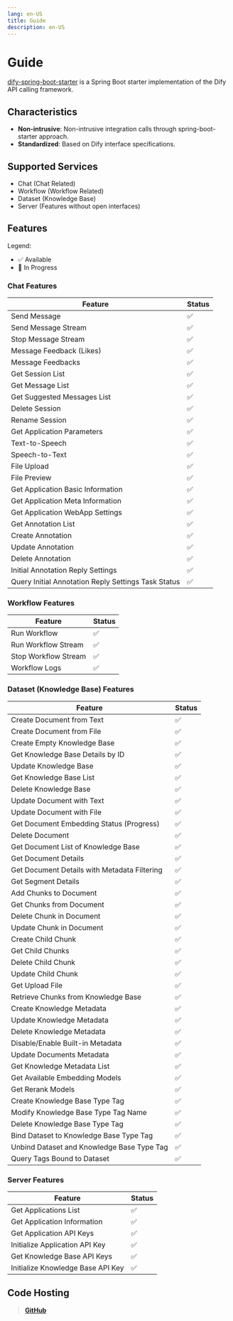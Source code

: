 ```yaml
---
lang: en-US
title: Guide
description: en-US
---
```


# Guide

[dify-spring-boot-starter](https://github.com/guoshiqiufeng/dify-spring-boot-starter) is a Spring Boot starter
implementation of the Dify API calling framework.

## Characteristics

- **Non-intrusive**: Non-intrusive integration calls through spring-boot-starter approach.
- **Standardized**: Based on Dify interface specifications.

## Supported Services

- Chat (Chat Related)
- Workflow (Workflow Related)
- Dataset (Knowledge Base)
- Server (Features without open interfaces)

## Features

Legend:

- ✅ Available
- 🚧 In Progress

### Chat Features

| Feature                                             | Status |
|-----------------------------------------------------|--------|
| Send Message                                        | ✅      |
| Send Message Stream                                 | ✅      |
| Stop Message Stream                                 | ✅      |
| Message Feedback (Likes)                            | ✅      |
| Message Feedbacks                                   | ✅      |
| Get Session List                                    | ✅      |
| Get Message List                                    | ✅      |
| Get Suggested Messages List                         | ✅      |
| Delete Session                                      | ✅      |
| Rename Session                                      | ✅      |
| Get Application Parameters                          | ✅      |
| Text-to-Speech                                      | ✅      |
| Speech-to-Text                                      | ✅      |
| File Upload                                         | ✅      |
| File Preview                                        | ✅      |
| Get Application Basic Information                   | ✅      |
| Get Application Meta Information                    | ✅      |
| Get Application WebApp Settings                     | ✅      |
| Get Annotation List                                 | ✅      |
| Create Annotation                                   | ✅      |
| Update Annotation                                   | ✅      |
| Delete Annotation                                   | ✅      |
| Initial Annotation Reply Settings                   | ✅      |
| Query Initial Annotation Reply Settings Task Status | ✅      |

### Workflow Features

| Feature              | Status |
|----------------------|--------|
| Run Workflow         | ✅      |
| Run Workflow Stream  | ✅      |
| Stop Workflow Stream | ✅      |
| Workflow Logs        | ✅      |

### Dataset (Knowledge Base) Features

| Feature                                      | Status |
|----------------------------------------------|--------|
| Create Document from Text                    | ✅      |
| Create Document from File                    | ✅      |
| Create Empty Knowledge Base                  | ✅      |
| Get Knowledge Base Details by ID             | ✅      |
| Update Knowledge Base                        | ✅      |
| Get Knowledge Base List                      | ✅      |
| Delete Knowledge Base                        | ✅      |
| Update Document with Text                    | ✅      |
| Update Document with File                    | ✅      |
| Get Document Embedding Status (Progress)     | ✅      |
| Delete Document                              | ✅      |
| Get Document List of Knowledge Base          | ✅      |
| Get Document Details                         | ✅      |
| Get Document Details with Metadata Filtering | ✅      |
| Get Segment Details                          | ✅      |
| Add Chunks to Document                       | ✅      |
| Get Chunks from Document                     | ✅      |
| Delete Chunk in Document                     | ✅      |
| Update Chunk in Document                     | ✅      |
| Create Child Chunk                           | ✅      |
| Get Child Chunks                             | ✅      |
| Delete Child Chunk                           | ✅      |
| Update Child Chunk                           | ✅      |
| Get Upload File                              | ✅      |
| Retrieve Chunks from Knowledge Base          | ✅      |
| Create Knowledge Metadata                    | ✅      |
| Update Knowledge Metadata                    | ✅      |
| Delete Knowledge Metadata                    | ✅      |
| Disable/Enable Built-in Metadata             | ✅      |
| Update Documents Metadata                    | ✅      |
| Get Knowledge Metadata List                  | ✅      |
| Get Available Embedding Models               | ✅      |
| Get Rerank Models                            | ✅      |
| Create Knowledge Base Type Tag               | ✅      |
| Modify Knowledge Base Type Tag Name          | ✅      |
| Delete Knowledge Base Type Tag               | ✅      |
| Bind Dataset to Knowledge Base Type Tag      | ✅      |
| Unbind Dataset and Knowledge Base Type Tag   | ✅      |
| Query Tags Bound to Dataset                  | ✅      |

### Server Features

| Feature                           | Status |
|-----------------------------------|--------|
| Get Applications List             | ✅      |
| Get Application Information       | ✅      |
| Get Application API Keys          | ✅      |
| Initialize Application API Key    | ✅      |
| Get Knowledge Base API Keys       | ✅      |
| Initialize Knowledge Base API Key | ✅      |

## Code Hosting

> **[GitHub](https://github.com/guoshiqiufeng/dify-spring-boot-starter)**

